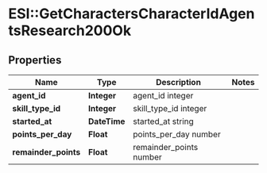# ESI::GetCharactersCharacterIdAgentsResearch200Ok

## Properties
Name | Type | Description | Notes
------------ | ------------- | ------------- | -------------
**agent_id** | **Integer** | agent_id integer | 
**skill_type_id** | **Integer** | skill_type_id integer | 
**started_at** | **DateTime** | started_at string | 
**points_per_day** | **Float** | points_per_day number | 
**remainder_points** | **Float** | remainder_points number | 


